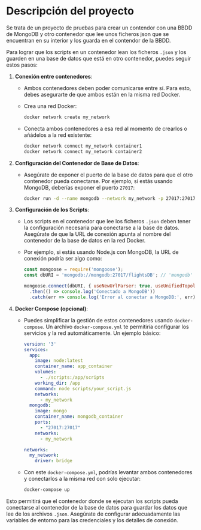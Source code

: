 # Descripción del proyecto
Se trata de un proyecto de pruebas para crear un contendor con una BBDD de MongoDB y otro contenedor que lee unos ficheros json que se encuentran en su interior y los guarda en el contendor de la BBDD.

Para lograr que los scripts en un contenedor lean los ficheros `.json` y los guarden en una base de datos que está en otro contenedor, puedes seguir estos pasos:

1. **Conexión entre contenedores**:
   - Ambos contenedores deben poder comunicarse entre sí. Para esto, debes asegurarte de que ambos están en la misma red Docker.
   - Crea una red Docker:

     ```bash
     docker network create my_network
     ```

   - Conecta ambos contenedores a esa red al momento de crearlos o añádelos a la red existente:

     ```bash
     docker network connect my_network container1
     docker network connect my_network container2
     ```

2. **Configuración del Contenedor de Base de Datos**:
   - Asegúrate de exponer el puerto de la base de datos para que el otro contenedor pueda conectarse. Por ejemplo, si estás usando MongoDB, deberías exponer el puerto `27017`:

     ```bash
     docker run -d --name mongodb --network my_network -p 27017:27017 mongo
     ```

3. **Configuración de los Scripts**:
   - Los scripts en el contenedor que lee los ficheros `.json` deben tener la configuración necesaria para conectarse a la base de datos. Asegúrate de que la URL de conexión apunta al nombre del contenedor de la base de datos en la red Docker.
   - Por ejemplo, si estás usando Node.js con MongoDB, la URL de conexión podría ser algo como:

     ```javascript
     const mongoose = require('mongoose');
     const dbURI = 'mongodb://mongodb:27017/flightsDB'; // 'mongodb' es el nombre del contenedor de la BBDD

     mongoose.connect(dbURI, { useNewUrlParser: true, useUnifiedTopology: true })
       .then(() => console.log('Conectado a MongoDB'))
       .catch(err => console.log('Error al conectar a MongoDB:', err));
     ```

4. **Docker Compose (opcional)**:
   - Puedes simplificar la gestión de estos contenedores usando `docker-compose`. Un archivo `docker-compose.yml` te permitiría configurar los servicios y la red automáticamente. Un ejemplo básico:

     ```yaml
     version: '3'
     services:
       app:
         image: node:latest
         container_name: app_container
         volumes:
           - ./scripts:/app/scripts
         working_dir: /app
         command: node scripts/your_script.js
         networks:
           - my_network
       mongodb:
         image: mongo
         container_name: mongodb_container
         ports:
           - "27017:27017"
         networks:
           - my_network

     networks:
       my_network:
         driver: bridge
     ```

   - Con este `docker-compose.yml`, podrías levantar ambos contenedores y conectarlos a la misma red con solo ejecutar:

     ```bash
     docker-compose up
     ```

Esto permitirá que el contenedor donde se ejecutan los scripts pueda conectarse al contenedor de la base de datos para guardar los datos que lee de los archivos `.json`. Asegúrate de configurar adecuadamente las variables de entorno para las credenciales y los detalles de conexión.